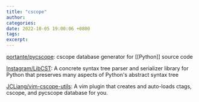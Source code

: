 ```yaml
---
title: "cscope"
author: 
categories: 
date: 2022-10-05 19:00:06 +0800
tags: 
excerpt: 
---
```







[portante/pycscope](https://github.com/portante/pycscope): cscope database generator for [[Python]] source code


[Instagram/LibCST](https://github.com/Instagram/LibCST): A concrete syntax tree parser and serializer library for Python that preserves many aspects of Python's abstract syntax tree



[JCLiang/vim-cscope-utils](https://github.com/JCLiang/vim-cscope-utils): A vim plugin that creates and auto-loads ctags, cscope, and pycscope database for you.






